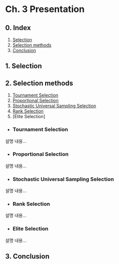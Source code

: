 # Ch. 3 Presentation
## 0. Index
1. [Selection](#1-selection)
2. [Selection methods](#2-selection-methods)
3. [Conclusion](#3-conclusion)

## 1. Selection

## 2. Selection methods
  1. [Tournament Selection](#tournament-selection)
  2. [Proportional Selection](#proportional-selection)
  3. [Stochastic Universal Sampling Selection](#stochastic-universal-sampling-selection)
  4. [Rank Selection](#rank-selection)
  5. [Elite Selection]

  - ### Tournament Selection
설명 내용...

  - ### Proportional Selection
설명 내용...

  - ### Stochastic Universal Sampling Selection
설명 내용...

  - ### Rank Selection
설명 내용...

  - ### Elite Selection
설명 내용...


## 3. Conclusion
